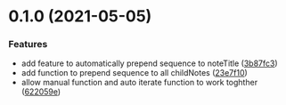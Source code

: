 # 0.1.0 (2021-05-05)


### Features

* add feature to automatically prepend sequence to noteTitle ([3b87fc3](https://github.com/alx-plugins/ordered-list/commit/3b87fc39b9fc4851f8837ecc91572f92737dd5f7))
* add function to prepend sequence to all childNotes ([23e7f10](https://github.com/alx-plugins/ordered-list/commit/23e7f106b9e03537650f29be016c7aa11d99d3f8))
* allow manual function and auto iterate function to work toghther ([622059e](https://github.com/alx-plugins/ordered-list/commit/622059ef7d28e3c17de823343fc17658beb36213))

